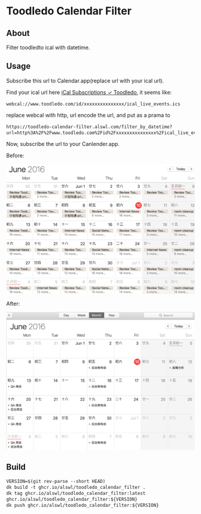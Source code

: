 # Toodledo Calendar Filter

## About

Filter toodledto ical with datetime.

## Usage

Subscribe this url to Calendar.app(replace url with your ical url).

Find your ical url here [iCal Subscriptions ✓ Toodledo](https://www.toodledo.com/tools/sync_ical.php),
it seems like:

```
webcal://www.toodledo.com/id/xxxxxxxxxxxxxxx/ical_live_events.ics
```

replace webcal with http, url encode the url, and put as a prama to 

```
https://toodledo-calendar-filter.alswl.com/filter_by_datetime?url=http%3A%2F%2Fwww.toodledo.com%2Fid%2Fxxxxxxxxxxxxxxx%2Fical_live_events.ics&is_fix_due_datetime=true
```

Now, subscribe the url to your Canlender.app.


Before:

![before](https://raw.githubusercontent.com/alswl/toodledo_calendar_filter/master/snapshots/before.png)

After:

![after](https://raw.githubusercontent.com/alswl/toodledo_calendar_filter/master/snapshots/after.png)


## Build

```
VERSION=$(git rev-parse --short HEAD)
dk build -t ghcr.io/alswl/toodledo_calendar_filter .
dk tag ghcr.io/alswl/toodledo_calendar_filter:latest ghcr.io/alswl/toodledo_calendar_filter:${VERSION}
dk push ghcr.io/alswl/toodledo_calendar_filter:${VERSION}
```
